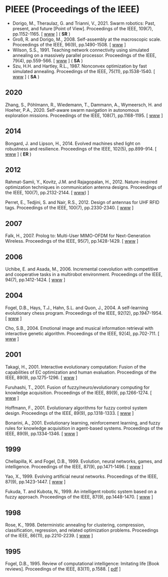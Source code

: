 # PIEEE (Proceedings of the IEEE)

* Dorigo, M., Theraulaz, G. and Trianni, V., 2021. Swarm robotics: Past, present, and future [Point of View]. Proceedings of the IEEE, 109(7), pp.1152-1165. [ [www](https://ieeexplore.ieee.org/abstract/document/9460560) ] ( **SR** )
* Groß, R. and Dorigo, M., 2008. Self-assembly at the macroscopic scale. Proceedings of the IEEE, 96(9), pp.1490-1508. [ [www](https://ieeexplore.ieee.org/abstract/document/4618734) ]
* Wilson, S.S., 1991. Teaching network connectivity using simulated annealing on a massively parallel processor. Proceedings of the IEEE, 79(4), pp.559-566. [ [www](https://ieeexplore.ieee.org/abstract/document/92048) ] ( **SA** )
* Szu, H.H. and Hartley, R.L., 1987. Nonconvex optimization by fast simulated annealing. Proceedings of the IEEE, 75(11), pp.1538-1540. [ [www](https://ieeexplore.ieee.org/abstract/document/1458183) ] ( **SA** )

## 2020

Zhang, S., Pöhlmann, R., Wiedemann, T., Dammann, A., Wymeersch, H. and Hoeher, P.A., 2020. Self-aware swarm navigation in autonomous exploration missions. Proceedings of the IEEE, 108(7), pp.1168-1195. [ [www](https://ieeexplore.ieee.org/abstract/document/9089222) ]
## 2014

Bongard, J. and Lipson, H., 2014. Evolved machines shed light on robustness and resilience. Proceedings of the IEEE, 102(5), pp.899-914. [ [www](https://ieeexplore.ieee.org/abstract/document/6783985) ] ( **ER** )

## 2012

Rahmat-Samii, Y., Kovitz, J.M. and Rajagopalan, H., 2012. Nature-inspired optimization techniques in communication antenna designs. Proceedings of the IEEE, 100(7), pp.2132-2144. [ [www](https://ieeexplore.ieee.org/abstract/document/6204306)) ]

Perret, E., Tedjini, S. and Nair, R.S., 2012. Design of antennas for UHF RFID tags. Proceedings of the IEEE, 100(7), pp.2330-2340. [ [www](https://ieeexplore.ieee.org/abstract/document/6172208) ]

## 2007

Falk, H., 2007. Prolog to: Multi-User MIMO-OFDM for Next-Generation Wireless. Proceedings of the IEEE, 95(7), pp.1428-1429. [ [www](https://ieeexplore.ieee.org/abstract/document/4287198) ]
## 2006

Uchibe, E. and Asada, M., 2006. Incremental coevolution with competitive and cooperative tasks in a multirobot environment. Proceedings of the IEEE, 94(7), pp.1412-1424. [ [www](https://ieeexplore.ieee.org/document/1677953) ]
## 2004

Fogel, D.B., Hays, T.J., Hahn, S.L. and Quon, J., 2004. A self-learning evolutionary chess program. Proceedings of the IEEE, 92(12), pp.1947-1954. [ [www](https://ieeexplore.ieee.org/abstract/document/1360168) ]

Cho, S.B., 2004. Emotional image and musical information retrieval with interactive genetic algorithm. Proceedings of the IEEE, 92(4), pp.702-711. [ [www](https://ieeexplore.ieee.org/abstract/document/1278692) ]
## 2001

Takagi, H., 2001. Interactive evolutionary computation: Fusion of the capabilities of EC optimization and human evaluation. Proceedings of the IEEE, 89(9), pp.1275-1296. [ [www](https://ieeexplore.ieee.org/abstract/document/949485) ]

Furuhashi, T., 2001. Fusion of fuzzy/neuro/evolutionary computing for knowledge acquisition. Proceedings of the IEEE, 89(9), pp.1266-1274. [ [www](https://ieeexplore.ieee.org/abstract/document/949484) ]

Hoffmann, F., 2001. Evolutionary algorithms for fuzzy control system design. Proceedings of the IEEE, 89(9), pp.1318-1333. [ [www](https://ieeexplore.ieee.org/abstract/document/949487) ]

Bonarini, A., 2001. Evolutionary learning, reinforcement learning, and fuzzy rules for knowledge acquisition in agent-based systems. Proceedings of the IEEE, 89(9), pp.1334-1346. [ [www](https://ieeexplore.ieee.org/abstract/document/949488) ]

## 1999

Chellapilla, K. and Fogel, D.B., 1999. Evolution, neural networks, games, and intelligence. Proceedings of the IEEE, 87(9), pp.1471-1496. [ [www](https://ieeexplore.ieee.org/abstract/document/784222) ]

Yao, X., 1999. Evolving artificial neural networks. Proceedings of the IEEE, 87(9), pp.1423-1447. [ [www](https://ieeexplore.ieee.org/abstract/document/784219) ]

Fukuda, T. and Kubota, N., 1999. An intelligent robotic system based on a fuzzy approach. Proceedings of the IEEE, 87(9), pp.1448-1470. [ [www](https://ieeexplore.ieee.org/abstract/document/784220) ]

## 1998

Rose, K., 1998. Deterministic annealing for clustering, compression, classification, regression, and related optimization problems. Proceedings of the IEEE, 86(11), pp.2210-2239. [ [www](https://ieeexplore.ieee.org/abstract/document/726788) ]

## 1995

Fogel, D.B., 1995. Review of computational intelligence: Imitating life [Book reviews]. Proceedings of the IEEE, 83(11), p.1588. [ [pdf](https://ieeexplore.ieee.org/stamp/stamp.jsp?arnumber=481636) ]
